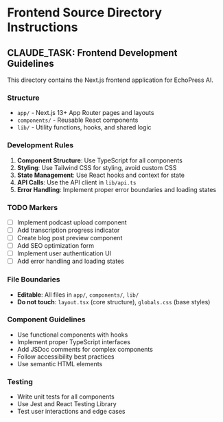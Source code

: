 # Frontend Source Directory Instructions

## CLAUDE_TASK: Frontend Development Guidelines

This directory contains the Next.js frontend application for EchoPress AI.

### Structure
- `app/` - Next.js 13+ App Router pages and layouts
- `components/` - Reusable React components
- `lib/` - Utility functions, hooks, and shared logic

### Development Rules
1. **Component Structure**: Use TypeScript for all components
2. **Styling**: Use Tailwind CSS for styling, avoid custom CSS
3. **State Management**: Use React hooks and context for state
4. **API Calls**: Use the API client in `lib/api.ts`
5. **Error Handling**: Implement proper error boundaries and loading states

### TODO Markers
- [ ] Implement podcast upload component
- [ ] Add transcription progress indicator
- [ ] Create blog post preview component
- [ ] Add SEO optimization form
- [ ] Implement user authentication UI
- [ ] Add error handling and loading states

### File Boundaries
- **Editable**: All files in `app/`, `components/`, `lib/`
- **Do not touch**: `layout.tsx` (core structure), `globals.css` (base styles)

### Component Guidelines
- Use functional components with hooks
- Implement proper TypeScript interfaces
- Add JSDoc comments for complex components
- Follow accessibility best practices
- Use semantic HTML elements

### Testing
- Write unit tests for all components
- Use Jest and React Testing Library
- Test user interactions and edge cases
